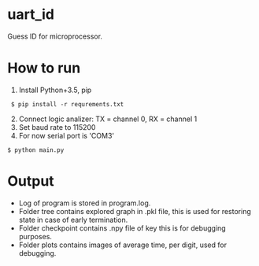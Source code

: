 # uart_id

Guess ID for microprocessor. 

# How to run

1) Install Python+3.5, pip

``` shell
 $ pip install -r requrements.txt
```

2) Connect logic analizer: TX = channel 0, RX = channel 1
3) Set baud rate to 115200
4) For now serial port is 'COM3'

``` shell
$ python main.py
```

# Output

* Log of program is stored in program.log. 
* Folder tree contains explored graph in .pkl file, this is used
for restoring state in case of early termination. 
* Folder checkpoint contains .npy file of key this is for debugging purposes. 
* Folder plots contains images of average time, per digit, used for debugging.
